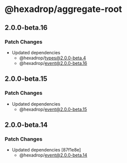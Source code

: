 # @hexadrop/aggregate-root

## 2.0.0-beta.16

### Patch Changes

- Updated dependencies
  - @hexadrop/types@2.0.0-beta.4
  - @hexadrop/event@2.0.0-beta.16

## 2.0.0-beta.15

### Patch Changes

- Updated dependencies
  - @hexadrop/event@2.0.0-beta.15

## 2.0.0-beta.14

### Patch Changes

- Updated dependencies [87f1e8e]
  - @hexadrop/event@2.0.0-beta.14
